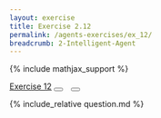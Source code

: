 ```yaml
---
layout: exercise
title: Exercise 2.12
permalink: /agents-exercises/ex_12/
breadcrumb: 2-Intelligent-Agent
---
```


{% include mathjax_support %}

<div class="card">
<div class="card-header p-2">
<a href='#' class="p-2">Exercise 12</a>
<button type="button" class="btn btn-dark float-right" title="Solve this Exercise" onclick="solve('ex2.12');" href="#"><i id="ex2.12" class="fas fa-pen" style="color:white"></i></button>
<a class="edit_question" href="#"><button type="button" class="btn btn-dark float-right" title="Edit this Question"  style="margin-left:10px; margin-right:10px;" onclick="edit('ex2.12');" href="#"><i id="ex2.12" class="far fa-edit" style="color:white"></i></button></a>
</div>
<div class="card-body">
<p class="card-text">{% include_relative question.md %}</p>
</div>
</div>
<br>

